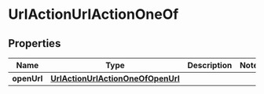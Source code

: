 

# UrlActionUrlActionOneOf


## Properties

| Name | Type | Description | Notes |
|------------ | ------------- | ------------- | -------------|
|**openUrl** | [**UrlActionUrlActionOneOfOpenUrl**](UrlActionUrlActionOneOfOpenUrl.md) |  |  |



